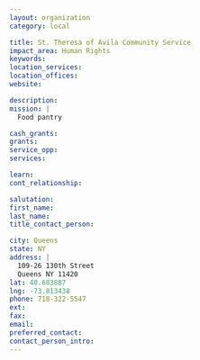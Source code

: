 ```yaml
---
layout: organization
category: local

title: St. Theresa of Avila Community Service
impact_area: Human Rights
keywords: 
location_services: 
location_offices: 
website: 

description: 
mission: |
  Food pantry

cash_grants: 
grants: 
service_opp: 
services: 

learn: 
cont_relationship: 

salutation: 
first_name: 
last_name: 
title_contact_person: 

city: Queens
state: NY
address: |
  109-26 130th Street     
  Queens NY 11420
lat: 40.683887
lng: -73.813438
phone: 718-322-5547
ext: 
fax: 
email: 
preferred_contact: 
contact_person_intro: 
---
```

